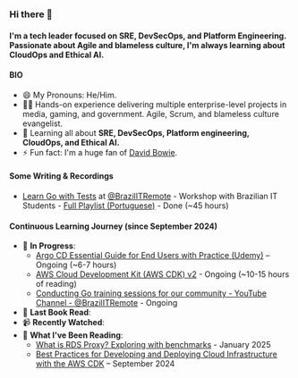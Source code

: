 ### Hi there 👋

#### I'm a tech leader focused on SRE, DevSecOps, and Platform Engineering. Passionate about Agile and blameless culture, I'm always learning about CloudOps and Ethical AI. 

#### BIO

- 😄 My Pronouns: He/Him.
- 👨‍🏭 Hands-on experience delivering multiple enterprise-level projects in media, gaming, and government. Agile, Scrum, and blameless culture evangelist.
- 🌱 Learning all about **SRE, DevSecOps, Platform engineering, CloudOps, and Ethical AI.**
- ⚡️ Fun fact: I'm a huge fan of [David Bowie](https://www.youtube.com/watch?v=iYYRH4apXDo).

#### Some Writing & Recordings

- [Learn Go with Tests](https://quii.gitbook.io/learn-go-with-tests) at [@BrazilITRemote](https://brazilitremote.com/) - Workshop with Brazilian IT Students - [Full Playlist (Portuguese)](https://www.youtube.com/playlist?list=PLdNLJT04XfQ5OQjhQZrjSe9oJlg7Yi0v6) - Done (~45 hours)

#### Continuous Learning Journey (since September 2024)

- 🎯 **In Progress**:
  - [Argo CD Essential Guide for End Users with Practice (Udemy)](https://www.udemy.com/course/argo-cd-essential-guide-for-end-users-with-practice/) – Ongoing (~6-7 hours)
  - [AWS Cloud Development Kit (AWS CDK) v2](https://docs.aws.amazon.com/cdk/v2/guide) - Ongoing (~10-15 hours of reading)
  - [Conducting Go training sessions for our community - YouTube Channel - @BrazilITRemote](https://www.youtube.com/@BrazilITRemote/streams) - Ongoing
- 📖 **Last Book Read**: 
- 📹 **Recently Watched**: 
- 📰 **What I've Been Reading**:
  - [What is RDS Proxy? Exploring with benchmarks](https://blog.sequin.io/rds-proxy/) - January 2025
  - [Best Practices for Developing and Deploying Cloud Infrastructure with the AWS CDK](https://docs.aws.amazon.com/cdk/v2/guide/best-practices.html) – September 2024

